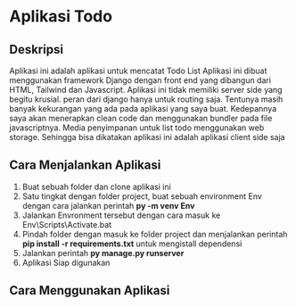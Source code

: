 <h1>Aplikasi Todo</h1>
<h2>Deskripsi</h2>
<p>Aplikasi ini adalah aplikasi untuk mencatat Todo List
Aplikasi ini dibuat menggunakan framework Django dengan front end yang dibangun dari HTML, Tailwind dan Javascript.
Aplikasi ini tidak memiliki server side yang begitu krusial. peran dari django hanya untuk routing saja. Tentunya masih banyak kekurangan yang ada pada aplikasi yang saya buat.
Kedepannya saya akan menerapkan clean code dan menggunakan bundler pada file javascriptnya. Media penyimpanan untuk list todo menggunakan web storage. Sehingga bisa
dikatakan aplikasi ini adalah aplikasi client side saja</p>
<h2>Cara Menjalankan Aplikasi</h2>
<ol>
  <li>Buat sebuah folder dan clone aplikasi ini</li>
  <li>Satu tingkat dengan folder project, buat sebuah environment Env dengan cara jalankan perintah <strong>py -m venv Env</strong></li>
  <li>Jalankan Envronment tersebut dengan cara masuk ke Env\Scripts\Activate.bat</li>
  <li>Pindah folder dengan masuk ke folder project dan menjalankan perintah <strong>pip install -r requirements.txt</strong> untuk mengistall dependensi</li>
  <li>Jalankan perintah <strong>py manage.py runserver</strong></li>
  <li>Aplikasi Siap digunakan</li>
</ol>
<h2>Cara Menggunakan Aplikasi</h2>
